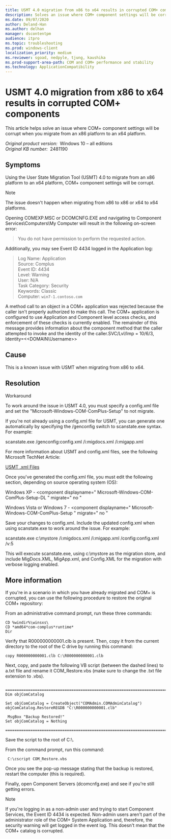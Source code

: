 ```yaml
---
title: USMT 4.0 migration from x86 to x64 results in corrupted COM+ components
description: Solves an issue where COM+ component settings will be corrupt when you migrate from an x86 platform to an x64 platform.
ms.date: 09/07/2020
author: Deland-Han
ms.author: delhan
manager: dscontentpm
audience: itpro
ms.topic: troubleshooting
ms.prod: windows-client
localization_priority: medium
ms.reviewer: sgoad, nedpyle, tjung, kaushika
ms.prod-support-area-path: COM and COM+ performance and stability
ms.technology: ApplicationCompatibility
---
```

# USMT 4.0 migration from x86 to x64 results in corrupted COM+ components

This article helps solve an issue where COM+ component settings will be corrupt when you migrate from an x86 platform to an x64 platform.

_Original product version:_ &nbsp;Windows 10 – all editions  
_Original KB number:_ &nbsp;2481190

## Symptoms

Using the User State Migration Tool (USMT) 4.0 to migrate from an x86 platform to an x64 platform, COM+ component settings will be corrupt.

> [!NOTE]
> The issue doesn't happen when migrating from x86 to x86 or x64 to x64 platforms.

Opening COMEXP.MSC or DCOMCNFG.EXE and navigating to Component Services\Computers\My Computer will result in the following on-screen error:

> You do not have permission to perform the requested action.

Additionally, you may see Event ID 4434 logged in the Application log:

> Log Name: Application  
Source: Complus  
Event ID: 4434  
Level: Warning  
User: N/A  
Task Category: Security  
Keywords: Classic  
Computer: `win7-1.contoso.com`  

A method call to an object in a COM+ application was rejected because the caller isn't properly authorized to make this call. The COM+ application is configured to use Application and Component level access checks, and enforcement of these checks is currently enabled. The remainder of this message provides information about the component method that the caller attempted to invoke and the identity of the caller.SVC/Lvl/Imp = 10/6/3, Identity=<\<DOMAIN\Username>>

## Cause

This is a known issue with USMT when migrating from x86 to x64.

## Resolution

Workaround  

To work around the issue in USMT 4.0, you must specify a config.xml file and set the "Microsoft-Windows-COM-ComPlus-Setup" to not migrate.

If you're not already using a config.xml file for USMT, you can generate one automatically by specifying the /genconfig switch to scanstate.exe syntax. For example:

scanstate.exe /genconfig:config.xml /i:migdocs.xml /i:migapp.xml

For more information about USMT and config.xml files, see the following Microsoft TechNet Article:

 [USMT .xml Files](https://technet.microsoft.com/library/cc766203%28ws.10%29.aspx#config)  

Once you've generated the config.xml file, you must edit the following section, depending on source operating system (OS):  

Windows XP - \<component displayname=" Microsoft-Windows-COM-ComPlus-Setup-DL " migrate=" no "  

Windows Vista or Windows 7 - \<component displayname=" Microsoft-Windows-COM-ComPlus-Setup " migrate=" no "

Save your changes to config.xml. Include the updated config.xml when using scanstate.exe to work around the issue. For example:

scanstate.exe c:\mystore /i:migdocs.xml /i:migapp.xml /config:config.xml /v:5

This will execute scanstate.exe, using c:\mystore as the migration store, and include MigDocs.XML, MigApp.xml, and Config.XML for the migration with verbose logging enabled.

## More information

If you're in a scenario in which you have already migrated and COM+ is corrupted, you can use the following procedure to restore the original COM+ repository:

From an administrative command prompt, run these three commands:

```console
CD %windir%\winsxs\
CD *amd64*com-complus*runtime*  
Dir  
```

Verify that R000000000001.clb is present. Then, copy it from the current directory to the root of the C drive by running this command:

```console
copy R000000000001.clb C:\R000000000001.clb  
```

Next, copy, and paste the following VB script (between the dashed lines) to a.txt file and rename it COM_Restore.vbs (make sure to change the .txt file extension to .vbs).  

```vbscript
 =============================================================================
Dim objComCatalog  

Set objComCatalog = CreateObject("COMAdmin.COMAdminCatalog")  
objComCatalog.RestoreREGDB "C:\R000000000001.clb"  

 MsgBox "Backup Restored!"  
Set objComCatalog = Nothing  

=============================================================================
```

Save the script to the root of C:\\.  

From the command prompt, run this command:  

```console
 C:\cscript COM_Restore.vbs  
```

Once you see the pop-up message stating that the backup is restored, restart the computer (this is required).

Finally, open Component Servers (dcomcnfg.exe) and see if you're still getting errors.

> [!NOTE]
> If you're logging in as a non-admin user and trying to start Component Services, the Event ID 4434 is expected. Non-admin users aren't part of the administrator role of the COM+ System Application and, therefore, the security warning will get logged in the event log. This doesn't mean that the COM+ catalog is corrupted.
